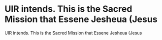 # UIR intends. This is the Sacred Mission that Essene Jesheua (Jesus

UIR intends. This is the Sacred Mission that Essene Jesheua (Jesus